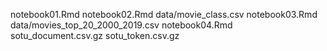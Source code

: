 notebook01.Rmd
notebook02.Rmd
data/movie_class.csv
notebook03.Rmd
data/movies_top_20_2000_2019.csv
notebook04.Rmd
sotu_document.csv.gz
sotu_token.csv.gz
